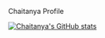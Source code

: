 Chaitanya Profile

[![Chaitanya's GitHub stats](https://github-readme-stats.vercel.app/api?username=chaitanya-smartrotamac&count_private=true&show_icons=true&theme=radical)](https://github.com/anuraghazra/github-readme-stats)
